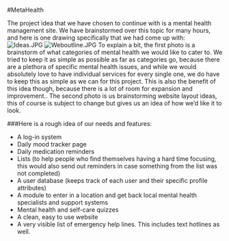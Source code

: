 ﻿#MetaHealth


The project idea that we have chosen to continue with is a mental health management site. We have brainstormed over this topic for many hours, and here is one drawing specifically that we had come up with:   
![Ideas.JPG](./Ideas.JPG)
![Weboutline.JPG](./Weboutline.JPG)
To explain a bit, the first photo is a brainstorm of what categories of mental health we would like to cater to. We tried to keep it as simple as possible as far as categories go, because there are a plethora of specific mental health issues, and while we would absolutely love to have individual services for every single one, we do have to keep this as simple as we can for this project. This is also the benefit of this idea though, because there is a lot of room for expansion and improvement..  The second photo is us brainstorming website layout ideas, this of course is subject to change but gives us an idea of how we’d like it to look. 


###Here is a rough idea of our needs and features: 
* A log-in system
* Daily mood tracker page 
* Daily medication reminders 
* Lists (to help people who find themselves having a hard time focusing, this would also send out reminders in case something from the list was not completed)
* A user database (keeps track of each user and their specific profile attributes) 
* A module to enter in a location and get back local mental health specialists and support systems
* Mental health and self-care quizzes 
* A clean, easy to use website 
* A very visible list of emergency help lines. This includes text hotlines as well.